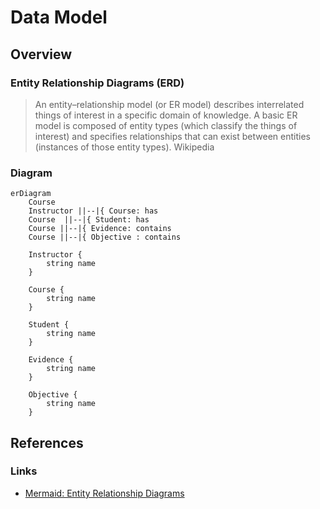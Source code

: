 # Data Model

## Overview

### Entity Relationship Diagrams (ERD)

> An entity–relationship model (or ER model) describes interrelated things of interest in a specific domain of knowledge. A basic ER model is composed of entity types (which classify the things of interest) and specifies relationships that can exist between entities (instances of those entity types). Wikipedia

### Diagram

```mermaid
erDiagram
    Course
    Instructor ||--|{ Course: has
    Course  ||--|{ Student: has
    Course ||--|{ Evidence: contains
    Course ||--|{ Objective : contains

    Instructor {
        string name
    }

    Course {
        string name
    }

    Student {
        string name
    }

    Evidence {
        string name
    }

    Objective {
        string name
    }
```

## References

### Links

-   [Mermaid: Entity Relationship Diagrams](https://mermaid.js.org/syntax/entityRelationshipDiagram.html)
